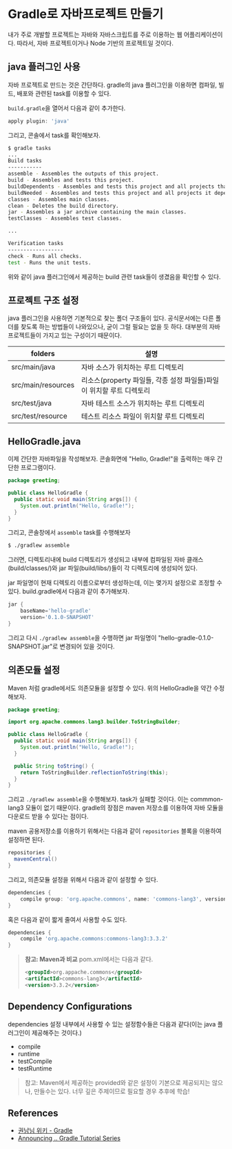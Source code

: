 # Gradle로 자바프로젝트 만들기
내가 주로 개발할 프로젝트는 자바와 자바스크립트를 주로 이용하는 웹 어플리케이션이다. 따라서, 자바 프로젝트이거나 Node 기반의 프로젝트일 것이다.

## java 플러그인 사용
자바 프로젝트로 만드는 것은 간단하다. gradle의 java 플러그인을 이용하면 컴파일, 빌드, 배포와 관련된 task를 이용할 수 있다. 

`build.gradle`을 열어서 다음과 같이 추가한다.

```groovy
apply plugin: 'java'
```

그리고, 콘솔에서 task를 확인해보자.
```sh
$ gradle tasks
...
Build tasks
-----------
assemble - Assembles the outputs of this project.
build - Assembles and tests this project.
buildDependents - Assembles and tests this project and all projects that depend on it.
buildNeeded - Assembles and tests this project and all projects it depends on.
classes - Assembles main classes.
clean - Deletes the build directory.
jar - Assembles a jar archive containing the main classes.
testClasses - Assembles test classes.

...

Verification tasks
------------------
check - Runs all checks.
test - Runs the unit tests.
```

위와 같이 java 플러그인에서 제공하는 build 관련 task들이 생겼음을 확인할 수 있다.

## 프로젝트 구조 설정
java 플러그인을 사용하면 기본적으로 찾는 폴더 구조들이 있다. 공식문서에는 다른 폴더를 찾도록 하는 방법들이 나와있으나, 굳이 그럴 필요는 없을 듯 하다. 대부분의 자바 프로젝트들이 가지고 있는 구성이기 때문이다.

folders           |설명
------------------|--------------------------------------------------------
src/main/java     |자바 소스가 위치하는 루트 디렉토리
src/main/resources|리소스(property 파일들, 각종 설정 파일들)파일이 위치할 루트 디렉토리
src/test/java     |자바 테스트 소스가 위치하는 루트 디렉토리
src/test/resource |테스트 리소스 파일이 위치할 루트 디렉토리

## HelloGradle.java
이제 간단한 자바파일을 작성해보자. 콘솔화면에 "Hello, Gradle!"을 출력하는 매우 간단한 프로그램이다.
```java
package greeting;

public class HelloGradle {
  public static void main(String args[]) {
    System.out.println("Hello, Gradle!");
  }
}
```

그리고, 콘솔창에서 `assemble` task를 수행해보자
```sh
$ ./gradlew assemble
```

그러면, 디렉토리내에 build 디렉토리가 생성되고 내부에 컴파일된 자바 클래스(build/classes/)와 jar 파일(build/libs/)들이 각 디렉토리에 생성되어 있다.

jar 파일명이 현재 디렉토리 이름으로부터 생성하는데, 이는 몇가지 설정으로 조정할 수 있다. build.gradle에서 다음과 같이 추가해보자.

```gradle
jar {
	baseName='hello-gradle'
    version='0.1.0-SNAPSHOT'
}
```

그리고 다시 `./gradlew assemble`을 수행하면 jar 파일명이 "hello-gradle-0.1.0-SNAPSHOT.jar"로 변경되어 있을 것이다.

## 의존모듈 설정
Maven 처럼 gradle에서도 의존모듈을 설정할 수 있다. 위의 HelloGradle을 약간 수정해보자.

```java
package greeting;

import org.apache.commons.lang3.builder.ToStringBuilder;

public class HelloGradle {
  public static void main(String args[]) {
    System.out.println("Hello, Gradle!");
  }

  public String toString() {
    return ToStringBuilder.reflectionToString(this);
  }
}
```

그리고 `./gradlew assemble`을 수행해보자. task가 실패할 것이다. 이는 commmon-lang3 모듈이 없기 때문이다. gradle의 장점은 maven 저장소를 이용하여 자바 모듈을 다운로드 받을 수 있다는 점이다. 

maven 공용저장소를 이용하기 위해서는 다음과 같이 `repositories` 블록을 이용하여 설정하면 된다.

```groovy
repositories {
  mavenCentral()
}
```

그리고, 의존모듈 설정을 위해서 다음과 같이 설정할 수 있다.

```groovy
dependencies {
	compile group: 'org.apache.commons', name: 'commons-lang3', version: '3.3.2'
}
```
혹은 다음과 같이 짧게 줄여서 사용할 수도 있다.
```groovy
dependencies {
	compile 'org.apache.commons:commons-lang3:3.3.2'
}
```

> **참고: Maven과 비교**
> pom.xml에서는 다음과 같다.
> ```xml
> <groupId>org.appache.commons</groupId>
> <artifactId>commons-lang3</artifactId>
> <version>3.3.2</version>
> ```

## Dependency Configurations
dependencies 설정 내부에서 사용할 수 있는 설정함수들은 다음과 같다(이는 java 플러그인이 제공해주는 것이다.)

- compile
- runtime
- testCompile
- testRuntime

> 참고: Maven에서 제공하는 provided와 같은 설정이 기본으로 제공되지는 않으나, 만들수는 있다. 너무 깊은 주제이므로 필요할 경우 추후에 학습!

## References
- [권남님 위키 - Gradle](http://kwonnam.pe.kr/wiki/gradle)
- [Announcing .. Gradle Tutorial Series](http://rominirani.com/2014/07/28/gradle-tutorial-series-an-overview/)
